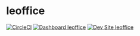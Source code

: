 # leoffice

[![CircleCI](https://circleci.com/gh/jocastaneda/leoffice.svg?style=shield)](https://circleci.com/gh/jocastaneda/leoffice)
[![Dashboard leoffice](https://img.shields.io/badge/dashboard-leoffice-yellow.svg)](https://dashboard.pantheon.io/sites/336f6bc2-f80e-4071-8a78-df278fc81bd9#dev/code)
[![Dev Site leoffice](https://img.shields.io/badge/site-leoffice-blue.svg)](http://dev-leoffice.pantheonsite.io/)